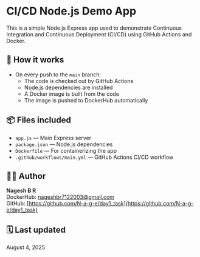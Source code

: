 # CI/CD Node.js Demo App

This is a simple Node.js Express app used to demonstrate Continuous Integration and Continuous Deployment (CI/CD) using GitHub Actions and Docker.

## 🚀 How it works

- On every push to the `main` branch:
  - The code is checked out by GitHub Actions
  - Node.js dependencies are installed
  - A Docker image is built from the code
  - The image is pushed to DockerHub automatically

## 📦 Files included

- `app.js` — Main Express server
- `package.json` — Node.js dependencies
- `Dockerfile` — For containerizing the app
- `.github/workflows/main.yml` — GitHub Actions CI/CD workflow

## 🧑‍💻 Author

**Nagesh B R**  
DockerHub: [nageshbr7122003@gmail.com](https://hub.docker.com/u/nageshbr7122003@gmail.com)  
GitHub: [https://github.com/N-a-g-e/day1_task](https://github.com/N-a-g-e/day1_task)

## 🗓 Last updated

August 4, 2025
